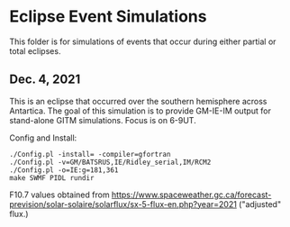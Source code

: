 # Eclipse Event Simulations

This folder is for simulations of events that occur during either partial or total eclipses.

## Dec. 4, 2021
This is an eclipse that occurred over the southern hemisphere across Antartica.
The goal of this simulation is to provide GM-IE-IM output for stand-alone GITM simulations. Focus is on 6-9UT.

Config and Install:
```
./Config.pl -install= -compiler=gfortran
./Config.pl -v=GM/BATSRUS,IE/Ridley_serial,IM/RCM2
./Config.pl -o=IE:g=181,361
make SWMF PIDL rundir
```

F10.7 values obtained from https://www.spaceweather.gc.ca/forecast-prevision/solar-solaire/solarflux/sx-5-flux-en.php?year=2021 ("adjusted" flux.)
